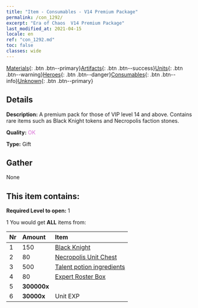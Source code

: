 ```yaml
---
title: "Item - Consumables - V14 Premium Package"
permalink: /con_1292/
excerpt: "Era of Chaos  V14 Premium Package"
last_modified_at: 2021-04-15
locale: en
ref: "con_1292.md"
toc: false
classes: wide
---
```

 [Materials](/Items/){: .btn .btn--primary}[Artifacts](/Items/Artifacts/){: .btn .btn--success}[Units](/Items/Units/){: .btn .btn--warning}[Heroes](/Items/Heroes/){: .btn .btn--danger}[Consumables](/Items/Consumables/){: .btn .btn--info}[Unknown](/Items/Unknown/){: .btn .btn--primary}

## Details
 **Description:** A premium pack for those of VIP level 14 and above. Contains rare items such as Black Knight tokens and Necropolis faction stones.

 **Quality:** <span style="color: #DA70D6">OK</span>

 **Type:** Gift

## Gather

  None

## This item contains:

 **Required Level to open:** 1

 1 You would get **ALL** items  from:

  | Nr | Amount |     Item    |
  |:---|:-------|:------------|
  | 1 | 150 | [Black Knight](/Items/unt_213/) |  | 
  | 2 | 80 | [Necropolis Unit Chest](/Items/con_1271/) |  | 
  | 3 | 500 | [Talent potion ingredients](/Items/con_1120/) |  | 
  | 4 | 80 | [Expert Roster Box](/Items/con_760/) |  | 
  | 5 |  **300000x** | <i class="fas fa-coins"/> |  | 
  | 6 |  **30000x** | Unit EXP |  | 
